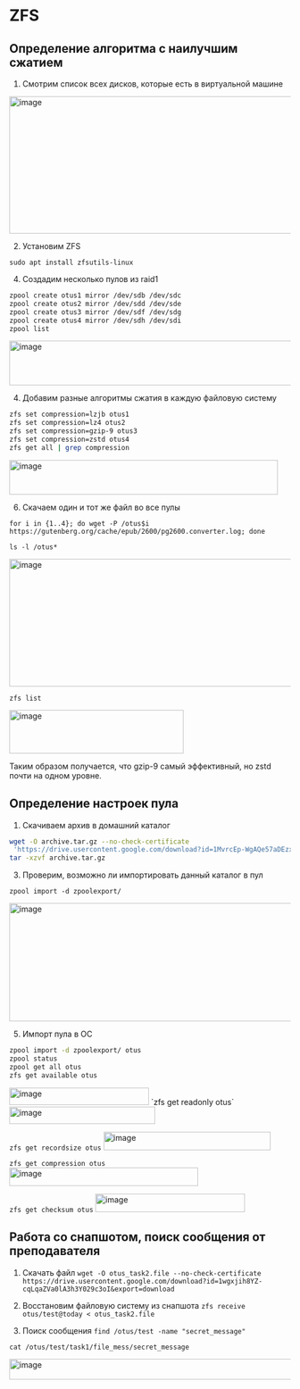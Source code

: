 # ZFS
## Определение алгоритма с наилучшим сжатием

1. Смотрим список всех дисков, которые есть в виртуальной машине
<img width="507" height="246" alt="image" src="https://github.com/user-attachments/assets/63f123dc-18ec-4fd9-bfbd-0423c1c1c4d9" />

2. Установим ZFS

`sudo apt install zfsutils-linux`

4. Создадим несколько пулов из raid1
```bash
zpool create otus1 mirror /dev/sdb /dev/sdc
zpool create otus2 mirror /dev/sdd /dev/sde
zpool create otus3 mirror /dev/sdf /dev/sdg
zpool create otus4 mirror /dev/sdh /dev/sdi
zpool list
```

<img width="686" height="80" alt="image" src="https://github.com/user-attachments/assets/a5188843-e8fb-4bd9-8864-fae1cd9654f7" />

4. Добавим разные алгоритмы сжатия в каждую файловую систему
```bash
zfs set compression=lzjb otus1
zfs set compression=lz4 otus2
zfs set compression=gzip-9 otus3
zfs set compression=zstd otus4
zfs get all | grep compression
```

<img width="481" height="62" alt="image" src="https://github.com/user-attachments/assets/2bcc89bb-f84b-48cf-8cbd-7bbb2eb13faa" />

6. Скачаем один и тот же файл во все пулы

`for i in {1..4}; do wget -P /otus$i https://gutenberg.org/cache/epub/2600/pg2600.converter.log; done`

`ls -l /otus*`

<img width="533" height="229" alt="image" src="https://github.com/user-attachments/assets/bba9d6bc-f309-4a9a-a43b-749543f35c24" />

`zfs list`

<img width="312" height="78" alt="image" src="https://github.com/user-attachments/assets/121f35ce-364d-4b4d-b16c-c263c7f36fa1" />

Таким образом получается, что gzip-9 самый эффективный, но zstd почти на одном уровне.

## Определение настроек пула

1. Скачиваем архив в домашний каталог

```bash
wget -O archive.tar.gz --no-check-certificate 
 'https://drive.usercontent.google.com/download?id=1MvrcEp-WgAQe57aDEzxSRalPAwbNN1Bb&export=download'
tar -xzvf archive.tar.gz
```

3. Проверим, возможно ли импортировать данный каталог в пул

`zpool import -d zpoolexport/`

<img width="645" height="212" alt="image" src="https://github.com/user-attachments/assets/207fcb11-0801-4b48-8caa-21542c650434" />

5. Импорт пула в ОС
```bash
zpool import -d zpoolexport/ otus
zpool status
zpool get all otus
zfs get available otus
```
<img width="250" height="31" alt="image" src="https://github.com/user-attachments/assets/8657780d-22df-452c-a90e-e05a57b3d8b4" />
`zfs get readonly otus`
<img width="261" height="31" alt="image" src="https://github.com/user-attachments/assets/480b976d-7b98-4bcd-b503-8f0a676b593f" />

`zfs get recordsize otus`
<img width="299" height="33" alt="image" src="https://github.com/user-attachments/assets/4e80ce32-c6a9-4c25-b766-3566c05c932e" />

`zfs get compression otus`
<img width="338" height="33" alt="image" src="https://github.com/user-attachments/assets/7c0b921a-e50b-4551-b1d3-cf17989d6728" />

`zfs get checksum otus`
<img width="268" height="33" alt="image" src="https://github.com/user-attachments/assets/d530d00d-9b09-458b-b511-c5397fdff3d4" />

## Работа со снапшотом, поиск сообщения от преподавателя

1. Скачать файл
`wget -O otus_task2.file --no-check-certificate https://drive.usercontent.google.com/download?id=1wgxjih8YZ-cqLqaZVa0lA3h3Y029c3oI&export=download`

2. Восстановим файловую систему из снапшота
`zfs receive otus/test@today < otus_task2.file`

3. Поиск сообщения
`find /otus/test -name "secret_message"`

`cat /otus/test/task1/file_mess/secret_message`

<img width="521" height="37" alt="image" src="https://github.com/user-attachments/assets/a499ec3f-48df-4899-92ad-57a00256c90f" />


